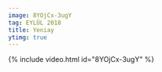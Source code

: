 ```yaml
---
image: 8YOjCx-3ugY
tag: EYLÜL 2018
title: Yeniay
ytimg: true
---
```

{% include video.html id="8YOjCx-3ugY" %}
